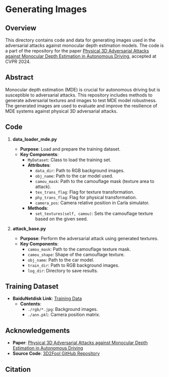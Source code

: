 # Generating Images

## Overview
This directory contains code and data for generating images used in the adversarial attacks against monocular depth estimation models. The code is a part of the repository for the paper [Physical 3D Adversarial Attacks against Monocular Depth Estimation in Autonomous Driving](http://arxiv.org/abs/2403.17301), accepted at CVPR 2024.

## Abstract
Monocular depth estimation (MDE) is crucial for autonomous driving but is susceptible to adversarial attacks. This repository includes methods to generate adversarial textures and images to test MDE model robustness. The generated images are used to evaluate and improve the resilience of MDE systems against physical 3D adversarial attacks.

## Code
1. **data_loader_mde.py**
   - **Purpose**: Load and prepare the training dataset.
   - **Key Components**:
     - `MyDataset`: Class to load the training set.
     - **Attributes**:
       - `data_dir`: Path to RGB background images.
       - `obj_name`: Path to the car model used.
       - `camou_mask`: Path to the camouflage mask (texture area to attack).
       - `tex_trans_flag`: Flag for texture transformation.
       - `phy_trans_flag`: Flag for physical transformation.
       - `camera_pos`: Camera relative position in Carla simulator.
     - **Methods**:
       - `set_textures(self, camou)`: Sets the camouflage texture based on the given seed.

2. **attack_base.py**
   - **Purpose**: Perform the adversarial attack using generated textures.
   - **Key Components**:
     - `camou_mask`: Path to the camouflage texture mask.
     - `camou_shape`: Shape of the camouflage texture.
     - `obj_name`: Path to the car model.
     - `train_dir`: Path to RGB background images.
     - `log_dir`: Directory to save results.

## Training Dataset
- **BaiduNetdisk Link**: [Training Data](https://pan.baidu.com/s/1IiD0HYRKjoNOx-hIsamHbg?pwd=3D2F)
  - **Contents**:
    - `./rgb/*.jpg`: Background images.
    - `./ann.pkl`: Camera position matrix.

## Acknowledgements
- **Paper**: [Physical 3D Adversarial Attacks against Monocular Depth Estimation in Autonomous Driving](https://openaccess.thecvf.com/content/CVPR2024/papers/Zheng_Physical_3D_Adversarial_Attacks_against_Monocular_Depth_Estimation_in_Autonomous_CVPR_2024_paper.pdf)
- **Source Code**: [3D2Fool GitHub Repository](https://github.com/Gandolfczjh/3D2Fool.git)

## Citation
